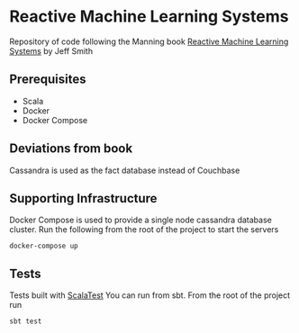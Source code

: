 # Reactive Machine Learning Systems
Repository of code following the Manning book
[Reactive Machine Learning Systems](https://www.manning.com/books/reactive-machine-learning-systems)
by Jeff Smith

## Prerequisites
* Scala
* Docker
* Docker Compose

## Deviations from book

Cassandra is used as the fact database instead of Couchbase

## Supporting Infrastructure

Docker Compose is used to provide a single node cassandra database cluster.
Run the following from the root of the project to start the servers

```
docker-compose up
```

## Tests

Tests built with [ScalaTest](http://www.scalatest.org/) You can run from sbt.
From the root of the project run

```
sbt test
```







